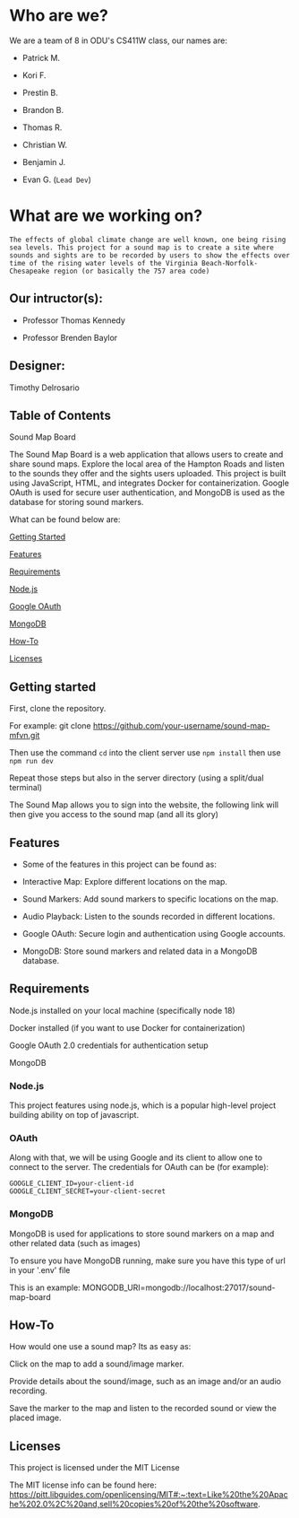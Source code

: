 # Who are we?

We are a team of 8 in ODU's CS411W class, our names are:

- Patrick M.

- Kori F.

- Prestin B.

- Brandon B.

- Thomas R.

- Christian W.

- Benjamin J.

- Evan G. (`Lead Dev`)

# What are we working on? 
    The effects of global climate change are well known, one being rising sea levels. This project for a sound map is to create a site where sounds and sights are to be recorded by users to show the effects over time of the rising water levels of the Virginia Beach-Norfolk-Chesapeake region (or basically the 757 area code)

## Our intructor(s):

- Professor Thomas Kennedy

- Professor Brenden Baylor

## Designer:
Timothy Delrosario


## Table of Contents

Sound Map Board

The Sound Map Board is a web application that allows users to create and share sound maps. Explore the local area of the Hampton Roads and listen to the sounds they offer and the sights users uploaded. This project is built using JavaScript, HTML, and integrates Docker for containerization. Google OAuth is used for secure user authentication, and MongoDB is used as the database for storing sound markers.

What can be found below are:

[Getting Started](#getting-started)

[Features](#features)

[Requirements](#requirements)

[Node.js](#nodejs)

[Google OAuth](#about-oauth)

[MongoDB](#mongodb)

[How-To](#how-to)

[Licenses](#licenses)

## Getting started 

First, clone the repository. 

For example: git clone https://github.com/your-username/sound-map-mfvn.git

Then use the command `cd` into the client server
use `npm install`
then use `npm run dev`

Repeat those steps but also in the server directory (using a split/dual terminal)

The Sound Map allows you to sign into the website,
the following link will then give you access to the sound map (and all its glory)
## Features
- Some of the features in this project can be found as:

- Interactive Map: Explore different locations on the map.

- Sound Markers: Add sound markers to specific locations on the map.

- Audio Playback: Listen to the sounds recorded in different locations.

- Google OAuth: Secure login and authentication using Google accounts.

- MongoDB: Store sound markers and related data in a MongoDB database.
## Requirements

Node.js installed on your local machine (specifically node 18)

Docker installed (if you want to use Docker for containerization)

Google OAuth 2.0 credentials for authentication setup

MongoDB 
### Node.js
This project features using node.js, which is a popular high-level project building ability on top of javascript. 

### OAuth
Along with that, we will be using Google and its client to allow one to connect to the server. 
The credentials for OAuth can be (for example): 
```
GOOGLE_CLIENT_ID=your-client-id
GOOGLE_CLIENT_SECRET=your-client-secret
```

### MongoDB

MongoDB is used for applications to store sound markers on a map and other related data (such as images)

To ensure you have MongoDB running, make sure you have this type of url in your '.env' file

This is an example: MONGODB_URI=mongodb://localhost:27017/sound-map-board

## How-To

How would one use a sound map? Its as easy as:

Click on the map to add a sound/image marker.

Provide details about the sound/image, such as an image and/or an audio recording.

Save the marker to the map and listen to the recorded sound or view the placed image.
## Licenses

This project is licensed under the MIT License

The MIT license info can be found here: https://pitt.libguides.com/openlicensing/MIT#:~:text=Like%20the%20Apache%202.0%2C%20and,sell%20copies%20of%20the%20software.